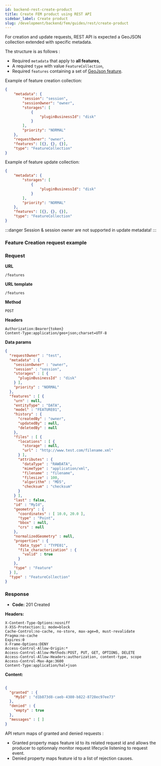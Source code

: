 ```yaml
---
id: backend-rest-create-product
title: Create FEM product using REST API
sidebar_label: Create product
slug: /development/backend/fem/guides/rest/create-product
---
```


For creation and update requests, REST API is expected a GeoJSON collection extended with specific metadata.

The structure is as follows :

* Required `metadata` that apply to **all features**,
* A required `type` with value `FeatureCollection`,
* Required `features` containing a set of [GeoJson feature](#payloadppt).

Example of feature creation collection:

```json
{
    "metadata": {
        "session": "session",
        "sessionOwner": "owner",
        "storages": [
            {
                "pluginBusinessId": "disk"
            }
        ],
        "priority": "NORMAL"
    },
    "requestOwner": "owner",
    "features": [{}, {}, {}],
    "type": "FeatureCollection"
}
```

Example of feature update collection:

```json
{
    "metadata": {
        "storages": [
            {
                "pluginBusinessId": "disk"
            }
        ],
        "priority": "NORMAL"
    },
    "features": [{}, {}, {}],
    "type": "FeatureCollection"
}
```

:::danger
Session & session owner are not supported in update metadata!
:::

### Feature Creation request example

### Request

**URL**

`/features`

**URL template**

`/features`

**Method**

`POST`

**Headers**

`Authorization:Bearer{token}`  
`Content-Type:application/geo+json;charset=UTF-8`

**Data params**

```json
{
  "requestOwner" : "test",
  "metadata" : {
    "sessionOwner" : "owner",
    "session" : "session",
    "storages" : [ {
      "pluginBusinessId" : "disk"
    } ],
    "priority" : "NORMAL"
  },
  "features" : [ {
    "urn" : null,
    "entityType" : "DATA",
    "model" : "FEATURE01",
    "history" : {
      "createdBy" : "owner",
      "updatedBy" : null,
      "deletedBy" : null
    },
    "files" : [ {
      "locations" : [ {
        "storage" : null,
        "url" : "http://www.test.com/filename.xml"
      } ],
      "attributes" : {
        "dataType" : "RAWDATA",
        "mimeType" : "application/xml",
        "filename" : "filename",
        "filesize" : 100,
        "algorithm" : "MD5",
        "checksum" : "checksum"
      }
    } ],
    "last" : false,
    "id" : "MyId",
    "geometry" : {
      "coordinates" : [ 10.0, 20.0 ],
      "type" : "Point",
      "bbox" : null,
      "crs" : null
    },
    "normalizedGeometry" : null,
    "properties" : {
      "data_type" : "TYPE01",
      "file_characterization" : {
        "valid" : true
      }
    },
    "type" : "Feature"
  } ],
  "type" : "FeatureCollection"
}
```

### Response

* **Code:** 201 Created

**Headers:**

`X-Content-Type-Options:nosniff`  
`X-XSS-Protection:1; mode=block`  
`Cache-Control:no-cache, no-store, max-age=0, must-revalidate`  
`Pragma:no-cache`  
`Expires:0`  
`X-Frame-Options:DENY`  
`Access-Control-Allow-Origin:*`  
`Access-Control-Allow-Methods:POST, PUT, GET, OPTIONS, DELETE`  
`Access-Control-Allow-Headers:authorization, content-type, scope`  
`Access-Control-Max-Age:3600`  
`Content-Type:application/hal+json`

**Content:**

```json
    
{
  "granted" : {
    "MyId" : "d1b873d8-caeb-4380-b822-8728ec97ee73"
  },
  "denied" : {
    "empty" : true
  },
  "messages" : [ ]
}
```

API return maps of granted and denied requests :

* Granted property maps feature id to its related request id and allows the producer to optionnaly monitor request lifecycle listening to request event.
* Denied property maps feature id to a list of rejection causes.
